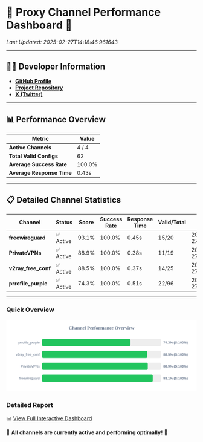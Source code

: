 # 🌟 Proxy Channel Performance Dashboard 🌟

_Last Updated: 2025-02-27T14:18:46.961643_

---

## 👩‍💻 Developer Information

- **[GitHub Profile](https://github.com/4n0nymou3)**  
- **[Project Repository](https://github.com/4n0nymou3/multi-proxy-config-fetcher)**  
- **[X (Twitter)](https://x.com/4n0nymou3)**  

---

## 📊 Performance Overview

| Metric                | Value       |
|-----------------------|-------------|
| **Active Channels**   | 4 / 4       |
| **Total Valid Configs** | 62          |
| **Average Success Rate** | 100.0%      |
| **Average Response Time** | 0.43s       |

---

## 📋 Detailed Channel Statistics

| Channel          | Status     | Score  | Success Rate | Response Time | Valid/Total | Last Success               |
|------------------|------------|--------|--------------|---------------|-------------|----------------------------|
| **freewireguard**  | ✅ Active  | 93.1%  | 100.0% | 0.45s         | 15/20       | 2025-02-27T14:18:46.959786 |
| **PrivateVPNs**  | ✅ Active  | 88.9%  | 100.0% | 0.38s         | 11/19       | 2025-02-27T14:18:46.478121 |
| **v2ray_free_conf**  | ✅ Active  | 88.5%  | 100.0% | 0.37s         | 14/25       | 2025-02-27T14:18:46.065060 |
| **prrofile_purple**  | ✅ Active  | 74.3%  | 100.0% | 0.51s         | 22/96       | 2025-02-27T14:18:45.666084 |

---

### Quick Overview
<div align="center">
  <a href="https://raw.githubusercontent.com/nullluser/NullRepo/refs/heads/main/assets/channel_stats_chart.svg">
    <img src="https://raw.githubusercontent.com/nullluser/NullRepo/refs/heads/main/assets/channel_stats_chart.svg" alt="Source Performance Statistics" width="800">
  </a>
</div>

### Detailed Report
📊 [View Full Interactive Dashboard](https://htmlpreview.github.io/?https://github.com/nullluser/NullRepo/blob/main/assets/performance_report.html)

🎉 **All channels are currently active and performing optimally!** 🎉
